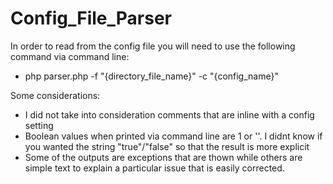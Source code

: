 # Config_File_Parser

In order to read from the config file you will need to use the following command via command line:
   - php parser.php -f "{directory_file_name}" -c "{config_name}"
   
Some considerations:
   - I did not take into consideration comments that are inline with a config setting
   - Boolean values when printed via command line are 1 or ''. I didnt know if you wanted the string "true"/"false"
     so that the result is more explicit
   - Some of the outputs are exceptions that are thown while others are simple text to explain a particular issue that is 
     easily corrected.
